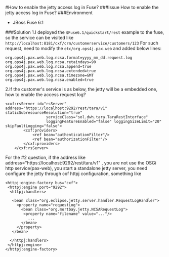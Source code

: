 #How to enable the jetty access log in Fuse?
###Issue
How to enable the jetty access log in Fuse?
###Environment

- JBoss Fuse 6.1

###Solution
1.I deployed the `$Fuse6.1/quickstart/rest` example to the fuse, so the service can be visited
like `http://localhost:8181/cxf/crm/customerservice/customers/123`
For such request, need to modify the `etc/org.ops4j.pax.web` and added below lines: 
```
org.ops4j.pax.web.log.ncsa.format=yyyy_mm_dd.request.log
org.ops4j.pax.web.log.ncsa.retaindays=90
org.ops4j.pax.web.log.ncsa.append=true
org.ops4j.pax.web.log.ncsa.extended=true
org.ops4j.pax.web.log.ncsa.timezone=GMT
org.ops4j.pax.web.log.ncsa.enabled=true 
```
2.If the customer's service is as below, the jetty will be a embedded one, how to enable the access request log?
``` 
<cxf:rsServer id="rsServer" address="https://localhost:9292/rest/tara/v1" staticSubresourceResolution="true"
                  serviceClass="sol.dwh.tara.TaraRestInterface"
                  loggingFeatureEnabled="false" loggingSizeLimit="20" skipFaultLogging="false">
        <cxf:providers>
            <ref bean="authenticationFilter"/>
            <ref bean="authorizationFilter"/>
        </cxf:providers>
    </cxf:rsServer> 
```
For the #2 question, if the address like address="https://localhost:9292/rest/tara/v1" , you are not use the OSGi http service(pax-web), you start a standalone jetty server, you need configure the jetty through cxf httpj configuration, something like
```
<httpj:engine-factory bus="cxf">
 <httpj:engine port="9292">
  <httpj:handlers>

   <bean class="org.eclipse.jetty.server.handler.RequestLogHandler">
     <property name="requestLog">
       <bean class="org.mortbay.jetty.NCSARequestLog">
        <property name="filename" value="..."/>
          ...
       </bean>
     </property>
   </bean>
   
  </httpj:handlers>
 </httpj:engine>
</httpj:engine-factory>
```
